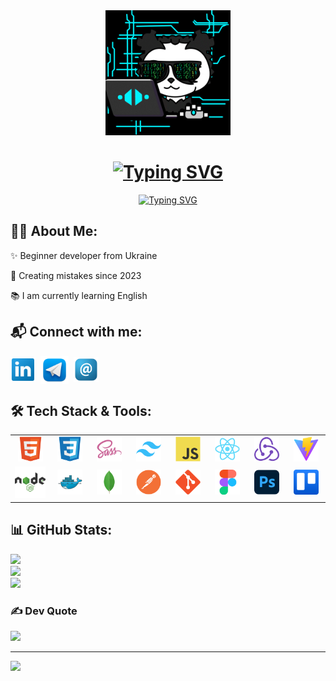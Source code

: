   <div align="center">
    <img src="./assets/github1.gif" width="200" />
 <h1>
      <a href="https://git.io/typing-svg">
        <img
          src="https://readme-typing-svg.demolab.com?font=Lora&weight=700&size=36&duration=100&pause=1000&color=1CC5D6&center=true&vCenter=true&repeat=false&width=650&height=30&lines=Hi+there%2C+I'm+Tetiana!"
          alt="Typing SVG" /></a>
    </h1>

   <p>
      <a href="https://git.io/typing-svg"><img
          src="https://readme-typing-svg.demolab.com?font=Lora&size=24&pause=1000&color=1CC5D6&center=true&vCenter=true&width=650&height=30&lines=Full-stak+developer+user+interfases+and+web+applications;%2B1+year+of+coding+exsperience"
          alt="Typing SVG" /></a>
    </p> 
   
  </div>

  ## 👩‍💻 About Me:

  <p>✨ Beginner developer from Ukraine</p>
  <p>🌝 Creating mistakes since 2023</p>
  <p>📚 I am currently learning English</p>


  ## 📬 Connect with me:
  <div display="flex" gap="10px" align="left">
    <p aligen="left">
      <a href="https://linkedin.com/in/tetiana-karlova-083784270" target="blank"><img align="center"
          src="./assets/image/linkedin.png" alt="www.linkedin.com/in/ tetiana-karlova-083784270" height="40"
          width="40" /></a>&nbsp;

  <a href="https://t.me/@Yanat58" target="blank">
        <img align="center" src="./assets/image/telegram.png" alt="" height="45" width="45" /></a>&nbsp;   

<a href="mailto:tanyalyt80@gmail.com" target="blank">
        <img align="center" src="./assets/image/email.png" alt="" height="40" width="40" />
      </a>
    </p> 
      
  </div>

  ## 🛠️ Tech Stack & Tools:


  <table align="center">
    <tr>
      <td align="center" width="70">
      <a href="https://www.w3.org/html/" target="_blank" rel="noreferrer">
      <img src="./assets/image/html5.svg" alt="html5" width="40" height="40" /></a>
      </td>

 <td align="center" width="70">
        <img src="./assets/image/css3.svg" alt="css3" width="40" height="40" />
      </td> 

<td align="center" width="70">
        <img src="./assets/image/sass.svg" alt="sass" width="40" height="40" />
      </td>

<td align="center" width="70">
        <img src="./assets/image/tailwindcss.svg" alt="tailwind" width="40" height="40" />
      </td>

<td align="center" width="70">
        <img src="./assets/image/javascript.svg" alt="javascript" width="40" height="40" />
      </td>

<td align="center" width="70">
        <img src="./assets/image/react.svg" alt="react" width="40" height="40" />
      </td>

<td align="center" width="70">
        <img src="./assets/image/redux.svg" alt="redux" width="40" height="40" />
      </td>

 <td align="center" width="70">
        <img src="./assets/image/vitejs.svg" alt="vite" width="40" height="40" />
      </td>
      </tr>
        
<tr>
      <td align="center" width="70">
        <img src="./assets/image/nodejs.svg" alt="nodejs" width="50" height="50" />
      </td>

<td align="center" width="70">
        <img src="./assets/image/docker.svg" alt="docker" width="40" height="40" />
      </td>

 <td align="center" width="70">
        <img src="./assets/image/mongodb.svg" alt="mongodb" width="40" height="40" />
      </td>

 <td align="center" width="70">
        <img src="./assets/image/postman.svg" alt="postman" width="40" height="40" />
      </td>

<td align="center" width="70">
        <img src="./assets/image/git.svg" alt="git" width="40" height="40" />
      </td>

<td align="center" width="70">
        <img src="./assets/image/figma.svg" alt="figma" width="40" height="40" />
      </td>

 <td align="center" width="70">
        <img src="./assets/image/photoshop.svg" alt="photoshop" width="40" height="40" />
      </td>

 <td align="center" width="70">
        <img src="./assets/image/trello.svg" alt="trello" width="40" height="40" />
      </td>

</tr>
  </table>




## 📊 GitHub Stats:
![](https://github-readme-stats.vercel.app/api?username=Yanat58&theme=dark&hide_border=false&include_all_commits=false&count_private=false)<br/>
![](https://nirzak-streak-stats.vercel.app/?user=Yanat58&theme=dark&hide_border=false)<br/>
![](https://github-readme-stats.vercel.app/api/top-langs/?username=Yanat58&theme=dark&hide_border=false&include_all_commits=false&count_private=false&layout=compact)



### ✍️ Dev Quote
![](https://quotes-github-readme.vercel.app/api?type=horizontal&theme=radical)



---
[![](https://visitcount.itsvg.in/api?id=Yanat58&icon=0&color=0)](https://visitcount.itsvg.in)

<!-- Proudly created with GPRM ( https://gprm.itsvg.in ) -->

